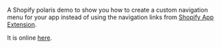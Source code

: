 A Shopify polaris demo to show you how to create a custom navigation menu for your app instead of
using the navigation links from [Shopify App Extension](https://shopify.dev/tutorials/create-a-navigation-link-with-app-extensions).

It is online [here](https://shopify-custom-navigation-links.netlify.app).